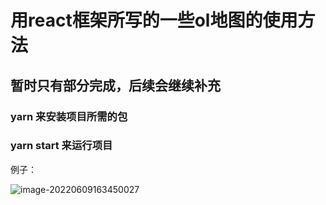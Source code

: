 # 用react框架所写的一些ol地图的使用方法

## 暂时只有部分完成，后续会继续补充

### yarn 来安装项目所需的包
### yarn start 来运行项目



例子：

![image-20220609163450027](C:\Users\work\AppData\Roaming\Typora\typora-user-images\image-20220609163450027.png)